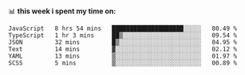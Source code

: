 📊 **this week i spent my time on:**
<!--START_SECTION:waka-->

```text
JavaScript   8 hrs 54 mins   ████████████████████░░░░░   80.49 %
TypeScript   1 hr 3 mins     ██▒░░░░░░░░░░░░░░░░░░░░░░   09.54 %
JSON         32 mins         █▒░░░░░░░░░░░░░░░░░░░░░░░   04.95 %
Text         14 mins         ▓░░░░░░░░░░░░░░░░░░░░░░░░   02.12 %
YAML         13 mins         ▒░░░░░░░░░░░░░░░░░░░░░░░░   01.97 %
SCSS         5 mins          ▒░░░░░░░░░░░░░░░░░░░░░░░░   00.89 %
```

<!--END_SECTION:waka-->
